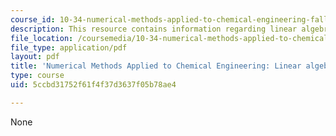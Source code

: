 ```yaml
---
course_id: 10-34-numerical-methods-applied-to-chemical-engineering-fall-2015
description: This resource contains information regarding linear algebra 1.
file_location: /coursemedia/10-34-numerical-methods-applied-to-chemical-engineering-fall-2015/5ccbd31752f61f4f37d3637f05b78ae4_MIT10_34F15_Lec01.pdf
file_type: application/pdf
layout: pdf
title: 'Numerical Methods Applied to Chemical Engineering: Linear algebra 1'
type: course
uid: 5ccbd31752f61f4f37d3637f05b78ae4

---
```

None
